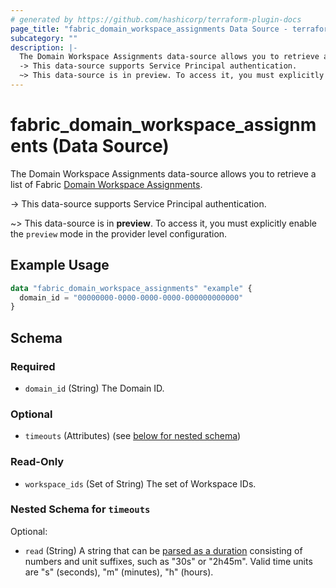 ```yaml
---
# generated by https://github.com/hashicorp/terraform-plugin-docs
page_title: "fabric_domain_workspace_assignments Data Source - terraform-provider-fabric"
subcategory: ""
description: |-
  The Domain Workspace Assignments data-source allows you to retrieve a list of Fabric Domain Workspace Assignments https://learn.microsoft.com/fabric/governance/domains.
  -> This data-source supports Service Principal authentication.
  ~> This data-source is in preview. To access it, you must explicitly enable the preview mode in the provider level configuration.
---
```


# fabric_domain_workspace_assignments (Data Source)

The Domain Workspace Assignments data-source allows you to retrieve a list of Fabric [Domain Workspace Assignments](https://learn.microsoft.com/fabric/governance/domains).

-> This data-source supports Service Principal authentication.

~> This data-source is in **preview**. To access it, you must explicitly enable the `preview` mode in the provider level configuration.

## Example Usage

```terraform
data "fabric_domain_workspace_assignments" "example" {
  domain_id = "00000000-0000-0000-0000-000000000000"
}
```

<!-- schema generated by tfplugindocs -->
## Schema

### Required

- `domain_id` (String) The Domain ID.

### Optional

- `timeouts` (Attributes) (see [below for nested schema](#nestedatt--timeouts))

### Read-Only

- `workspace_ids` (Set of String) The set of Workspace IDs.

<a id="nestedatt--timeouts"></a>

### Nested Schema for `timeouts`

Optional:

- `read` (String) A string that can be [parsed as a duration](https://pkg.go.dev/time#ParseDuration) consisting of numbers and unit suffixes, such as "30s" or "2h45m". Valid time units are "s" (seconds), "m" (minutes), "h" (hours).
